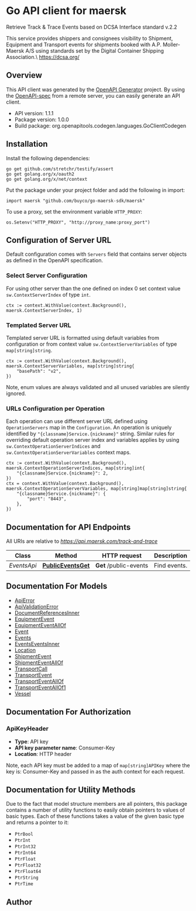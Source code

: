 # Go API client for maersk

Retrieve Track & Trace Events based on DCSA Interface standard v.2.2

This service provides shippers and consignees visibility to Shipment, Equipment and Transport events for shipments booked with A.P. Moller-Maersk A/S
using standards set by the Digital Container Shipping Association.\\
<https://dcsa.org/>


## Overview
This API client was generated by the [OpenAPI Generator](https://openapi-generator.tech) project.  By using the [OpenAPI-spec](https://www.openapis.org/) from a remote server, you can easily generate an API client.

- API version: 1.1.1
- Package version: 1.0.0
- Build package: org.openapitools.codegen.languages.GoClientCodegen

## Installation

Install the following dependencies:

```shell
go get github.com/stretchr/testify/assert
go get golang.org/x/oauth2
go get golang.org/x/net/context
```

Put the package under your project folder and add the following in import:

```golang
import maersk "github.com/buyco/go-maersk-sdk/maersk"
```

To use a proxy, set the environment variable `HTTP_PROXY`:

```golang
os.Setenv("HTTP_PROXY", "http://proxy_name:proxy_port")
```

## Configuration of Server URL

Default configuration comes with `Servers` field that contains server objects as defined in the OpenAPI specification.

### Select Server Configuration

For using other server than the one defined on index 0 set context value `sw.ContextServerIndex` of type `int`.

```golang
ctx := context.WithValue(context.Background(), maersk.ContextServerIndex, 1)
```

### Templated Server URL

Templated server URL is formatted using default variables from configuration or from context value `sw.ContextServerVariables` of type `map[string]string`.

```golang
ctx := context.WithValue(context.Background(), maersk.ContextServerVariables, map[string]string{
	"basePath": "v2",
})
```

Note, enum values are always validated and all unused variables are silently ignored.

### URLs Configuration per Operation

Each operation can use different server URL defined using `OperationServers` map in the `Configuration`.
An operation is uniquely identified by `"{classname}Service.{nickname}"` string.
Similar rules for overriding default operation server index and variables applies by using `sw.ContextOperationServerIndices` and `sw.ContextOperationServerVariables` context maps.

```golang
ctx := context.WithValue(context.Background(), maersk.ContextOperationServerIndices, map[string]int{
	"{classname}Service.{nickname}": 2,
})
ctx = context.WithValue(context.Background(), maersk.ContextOperationServerVariables, map[string]map[string]string{
	"{classname}Service.{nickname}": {
		"port": "8443",
	},
})
```

## Documentation for API Endpoints

All URIs are relative to *https://api.maersk.com/track-and-trace*

Class | Method | HTTP request | Description
------------ | ------------- | ------------- | -------------
*EventsApi* | [**PublicEventsGet**](docs/EventsApi.md#publiceventsget) | **Get** /public-events | Find events.


## Documentation For Models

 - [ApiError](docs/ApiError.md)
 - [ApiValidationError](docs/ApiValidationError.md)
 - [DocumentReferencesInner](docs/DocumentReferencesInner.md)
 - [EquipmentEvent](docs/EquipmentEvent.md)
 - [EquipmentEventAllOf](docs/EquipmentEventAllOf.md)
 - [Event](docs/Event.md)
 - [Events](docs/Events.md)
 - [EventsEventsInner](docs/EventsEventsInner.md)
 - [Location](docs/Location.md)
 - [ShipmentEvent](docs/ShipmentEvent.md)
 - [ShipmentEventAllOf](docs/ShipmentEventAllOf.md)
 - [TransportCall](docs/TransportCall.md)
 - [TransportEvent](docs/TransportEvent.md)
 - [TransportEventAllOf](docs/TransportEventAllOf.md)
 - [TransportEventAllOf1](docs/TransportEventAllOf1.md)
 - [Vessel](docs/Vessel.md)


## Documentation For Authorization



### ApiKeyHeader

- **Type**: API key
- **API key parameter name**: Consumer-Key
- **Location**: HTTP header

Note, each API key must be added to a map of `map[string]APIKey` where the key is: Consumer-Key and passed in as the auth context for each request.


## Documentation for Utility Methods

Due to the fact that model structure members are all pointers, this package contains
a number of utility functions to easily obtain pointers to values of basic types.
Each of these functions takes a value of the given basic type and returns a pointer to it:

* `PtrBool`
* `PtrInt`
* `PtrInt32`
* `PtrInt64`
* `PtrFloat`
* `PtrFloat32`
* `PtrFloat64`
* `PtrString`
* `PtrTime`

## Author



